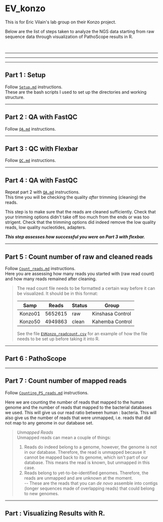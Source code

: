 # EV_konzo
This is for Eric Vilain's lab group on their Konzo project.

Below are the list of steps taken to analyze the NGS data starting from raw sequence data through visualization of PathoScope results in R. 

<br />

---
---
---

## Part 1 : Setup
Follow [`Setup.md`](https://github.com/kmgibson/EV_konzo/blob/master/Setup.md) instructions.
<br />
These are the bash scripts I used to set up the directories and working structure. 

---
## Part 2 : QA with FastQC
Follow [`QA.md`](https://github.com/kmgibson/EV_konzo/blob/master/QA.md) instructions.
<br />

---
## Part 3 : QC with Flexbar
Follow [`QC.md`](https://github.com/kmgibson/EV_konzo/blob/master/QC.md) instructions.
<br />

---
## Part 4 : QA with FastQC
Repeat part 2 with [`QA.md`](https://github.com/kmgibson/EV_konzo/blob/master/QA.md) instructions.
<br />
This time you will be checking the quality *after* trimming (cleaning) the reads.

This step is to make sure that the reads are cleaned sufficiently. Check that your trimming options didn't take off too much from the ends or was too strigent. Check that the trimming options did indeed remove the low quality reads, low quality nucleotides, adapters. 

_**This step assesses how successful you were on Part 3 with flexbar.**_

---
## Part 5 : Count number of raw and cleaned reads
Follow [`Count_reads.md`](https://github.com/kmgibson/EV_konzo/blob/master/Count_reads.md) instructions.
<br />
Here you are assessing how many reads you started with (raw read count) and how many reads remained after cleaning.


>The read count file needs to be formatted a certain way before it can be visualized. It should be in this format:
>
>| Samp | Reads | Status | Group |
>|------|-------|--------|-------|
>|Konzo01 | 5652615 | raw | Kinshasa Control |
>|Konzo50 | 4949863 | clean | Kahemba Control |
>
>See the file [`EVKonzo_readcount.csv`](https://github.com/kmgibson/EV_konzo/blob/master/EVKonzo_readcount.csv) for an example of how the file needs to be set up before taking it into R.

---
## Part 6 : PathoScope


---
## Part 7 : Count number of mapped reads
Follow [`Counting_PS_reads.md`](https://github.com/kmgibson/EV_konzo/blob/master/Count_sequencing_reads.md) instructions.

Here we are counting the number of reads that mapped to the human genome and the number of reads that mapped to the bacterial databases we used. This will give us our read ratio between human : bacteria. This will also give us the number of reads that were unmapped, i.e. reads that did not map to any genome in our database set. 

> *Unmapped Reads* <br/>
> Unmapped reads can mean a couple of things:
> 1)  Reads do indeed belong to a genome, however, the genome is not in our database. Therefore, the read is unmapped because it cannot be mapped back to its genome, which isn't part of our database. This means the read is known, but unmapped in this case.
> 2)  Reads belong to yet-to-be-identified genomes. Therefore, the reads are unmapped and are unknown at the moment. <br />
>  -- These are the reads that you can *de novo* assemble into contigs (longer sequences made of overlapping reads) that could belong to new genomes.


----
## Part  : Visualizing Results with R.